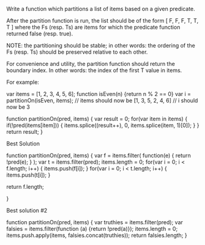 Write a function which partitions a list of items based on a given predicate.

After the partition function is run, the list should be of the form [ F, F, F, T, T, T ] where the Fs (resp. Ts) are items for which the predicate function returned false (resp. true).

NOTE: the partitioning should be stable; in other words: the ordering of the Fs (resp. Ts) should be preserved relative to each other.

For convenience and utility, the partition function should return the boundary index. In other words: the index of the first T value in items.

For example:

var items = [1, 2, 3, 4, 5, 6];
function isEven(n) {return n % 2 == 0}
var i = partitionOn(isEven, items);
// items should now be [1, 3, 5, 2, 4, 6]
// i     should now be 3


function partitionOn(pred, items) {
  var result = 0;
  for(var item in items) {
    if(!pred(items[item])) {
      items.splice((result++), 0, items.splice(item, 1)[0]);
    }
  }
  return result;
}

Best Solution

function partitionOn(pred, items) {
  var f = items.filter( function(e) { return !pred(e); } ); 
  var t = items.filter(pred); 
  items.length = 0;
  for(var i = 0; i < f.length; i++) { items.push(f[i]); }
  for(var i = 0; i < t.length; i++) { items.push(t[i]); }
  
  return f.length;
  
}

Best solution #2

function partitionOn(pred, items) {
  var truthies = items.filter(pred);
  var falsies = items.filter(function (a) {return !pred(a)});
  items.length = 0;
  items.push.apply(items, falsies.concat(truthies));
  return falsies.length;
}
